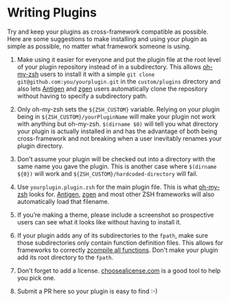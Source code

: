 # Writing Plugins

Try and keep your plugins as cross-framework compatible as possible. Here are
some suggestions to make installing and using your plugin as simple as possible,
no matter what framework someone is using.

1. Make using it easier for everyone and put the plugin file at the root level
   of your plugin repository instead of in a subdirectory. This allows
   [oh-my-zsh](https://github.com/robbyrussell/oh-my-zsh) users to install it
   with a simple `git clone git@github.com:you/yourplugin.git` in the
   `custom/plugins` directory and also lets
   [Antigen](https://github.com/zsh-users/antigen) and
   [zgen](https://github.com/tarjoilija/zgen) users automatically clone the
   repository without having to specify a subdirectory path.

2. Only oh-my-zsh sets the `${ZSH_CUSTOM}` variable. Relying on your plugin
   being in `${ZSH_CUSTOM}/yourPluginName` will make your plugin not work with
   anything but oh-my-zsh. `$(dirname $0)` will tell you what directory your
   plugin is actually installed in and has the advantage of both being
   cross-framework and not breaking when a user inevitably renames your plugin
   directory.

3. Don't assume your plugin will be checked out into a directory with the same
   name you gave the plugin. This is another case where `$(dirname ${0})` will
   work and `${ZSH_CUSTOM}/hardcoded-directory` will fail.

4. Use `yourplugin.plugin.zsh` for the main plugin file. This is what
   [oh-my-zsh](https://github.com/robbyrussell/oh-my-zsh) looks for.
   [Antigen](https://github.com/zsh-users/antigen),
   [zgen](https://github.com/tarjoilija/zgen) and most other ZSH frameworks will
   also automatically load that filename.

5. If you’re making a theme, please include a screenshot so prospective users
   can see what it looks like without having to install it.

6. If your plugin adds any of its subdirectories to the `fpath`, make sure those
   subdirectories only contain function definition files. This allows for
   frameworks to correctly
   [zcompile all functions](http://zsh.sourceforge.net/Doc/Release/Functions.html#Autoloading-Functions).
   Don't make your plugin add its root directory to the `fpath`.

7. Don't forget to add a license.
   [choosealicense.com](https://choosealicense.com) is a good tool to help you
   pick one.

8. Submit a PR here so your plugin is easy to find :-)
